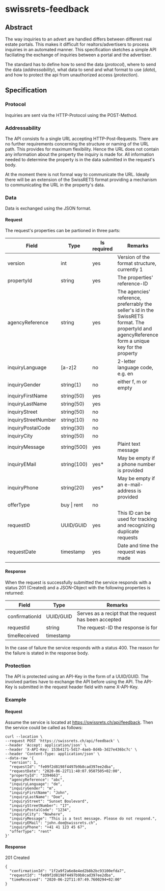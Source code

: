 # swissrets-feedback

## Abstract
The way inquiries to an advert are handled differs between different real estate portals.
This makes it difficult for realtors/advertisers to process inquiries in an automated manner.
This specification sketches a simple API faciliating the exchange of inquiries between a portal and the advertiser.

The standard has to define how to send the data (*protocol*), where to send the data (*addressability*), 
what data to send and what format to use (*data*),
and how to protect the api from unauthorized access (*protection*).

## Specification

### Protocol
Inquiries are sent via the HTTP-Protocol using the POST-Method.

### Addressability
The API consists fo a single URL accepting HTTP-Post-Requests. There are no further requirements concerning the structure
or naming of the URL path. This provides for maximum flexibility. Hence the URL does not contain any information about the property the inquiry is made for.
All information needed to determine the property is in the data submitted in the request's body.

At the moment there is not formal way to communicate the URL. Ideally there will be an extension of the SwissRETS format providing a mechanism to communicating
the URL in the property's data.

### Data
Data is exchanged using the JSON format.

#### Request
The request's properties can be partioned in three parts:

| Field | Type | Is required | Remarks|
| --- | --- | --- | --- |
| version | int | yes | Version of the format structure, currently 1 |
| propertyId | string | yes | The properties' reference-ID |
| agencyReference | string | yes | The agencies' reference, preferrably the seller's id in the SwissRETS format. The propertyId and agencyReference form a unique key for the property |
| inquiryLanguage | \[a-z\]2 | no | 2-letter language code, e.g. en |
| inquiryGender | string(1) | no | either f, m or empty |
| inquiryFirstName | string(50) | yes ||
| inquiryLastName | string(50) | yes ||
| inquiryStreet | string(50) | no ||
| inquiryStreetNumber | string(10) | no ||
| inquiryPostalCode | string(30) | no ||
| inquiryCity | string(50) | no ||
| inquiryMessage | string(500) | yes | Plaint text message |
| inquiryEMail | string(100) | yes* | May be empty if a phone number is provided |
| inquiryPhone | string(20) | yes* | May be empty if an e-mail-address is provided |
| offerType | buy \| rent | no ||
| requestID | UUID/GUID | yes | This ID can be used for tracking and recognizing duplicate requests |
| requestDate | timestamp | yes | Date and time the request was made |

#### Response
When the request is successfully submitted the service responds with a status 201 (Created) and a JSON-Object with the following properties is returned:

| Field | Type | Remarks |
| --- | --- | --- |
| confirmationId | UUID/GUID | Serves as a recipt that the request has been accepted |
| requestId | string | The request-ID the response is for |
| timeReceived | timestamp | |

In the case of failure the service responds with a status 400. The reason for the failure is stated in the response body.

### Protection
The API is protected using an API-Key in the form of a UUID/GUID. The involved parties have to exchange the API before using the API.
The API-Key is submitted in the request header field with name X-API-Key.

### Example
#### Request
Assume the service is located at https://swissrets.ch/api/feedback. Then the service could be called as follows:

```
curl --location \ 
--request POST 'https://swissrets.ch/api/feedback' \ 
--header 'Accept: application/json' \ 
--header 'X-API-Key: 153b4171-5d17-4aeb-8d4b-3d27e436bc7c' \ 
--header 'Content-Type: application/json' \ 
--data-raw '{ 
  "version": 1,
  "requestId": "fe09f2d8198f4497b9b8cad397ee2dba",
  "requestDate": "2020-06-22T11:40:07.9507505+02:00", 
  "propertyId": "3394663",
  "agencyReference": "abc",
  "inquiryLanguage": "de", 
  "inquiryGender": "m", 
  "inquiryFirstName": "John", 
  "inquiryLastName": "Doe", 
  "inquiryStreet": "Sunset Boulevard", 
  "inquiryStreetNumber": "17", 
  "inquiryPostalCode": "1234", 
  "inquiryCity": "Nowhere", 
  "inquiryMessage": "This is a test message. Please do not respond.", 
  "inquiryEMail": "john.doe@swissrets.ch", 
  "inquiryPhone": "+41 41 123 45 67", 
  "offerType": "rent" 
}'
```

#### Response
201 Created

```
{
  "confirmationId": "1f2a9f2a6e8e4ed2b8b2bc93100efda7",
  "requestId": "fe09f2d8198f4497b9b8cad397ee2dba",
  "timeReceived": "2020-06-22T11:07:49.7600294+02:00" 
} 
```
